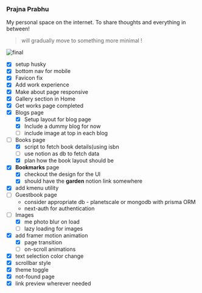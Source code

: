 
### Prajna Prabhu

My personal space on the internet. To share thoughts and everything in between!
> will gradually move to something more minimal !

![final](https://github.com/Prajnaprabhu3/example/assets/74554892/d2d8425f-0f3f-4ea9-8700-37fb00fe5f81)



- [x] setup husky
- [x] bottom nav for mobile
- [x] Favicon fix
- [x] Add work experience
- [x] Make about page responsive
- [x] Gallery section in Home
- [x] Get works page completed
- [x] Blogs page
  - [x] Setup layout for blog page
  - [x] Include a dummy blog for now
  - [ ] include image at top in each blog
- [ ] Books page
  - [x] script to fetch book details(using isbn
  - [ ] use notion as db to fetch data
  - [x] plan how the book layout should be
- [x] **Bookmarks** page
  - [x] checkout the design for the UI
  - [x] should have the **garden** notion link somewhere
- [x] add kmenu utility
- [ ] Guestbook page
  - consider appropriate db - planetscale or mongodb with prisma ORM
  - next-auth for authentication
- [ ] Images
  - [x] me photo blur on load
  - [ ] lazy loading for images
- [x] add framer motion animation
  - [x] page transition
  - [ ] on-scroll animations
- [x] text selection color change
- [x] scrollbar style
- [x] theme toggle
- [x] not-found page
- [x] link preview wherever needed
